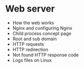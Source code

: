 # Web server
- How the web works
- Nginx and configuring Nginx
- Child process concept page
- Root and sub domain
- HTTP requests
- HTTP redirection
- Not found HTTP response code
- Logs files on Linux
